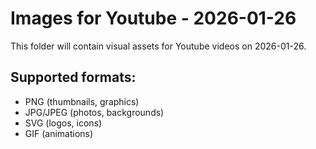 # Images for Youtube - 2026-01-26

This folder will contain visual assets for Youtube videos on 2026-01-26.

## Supported formats:
- PNG (thumbnails, graphics)
- JPG/JPEG (photos, backgrounds)
- SVG (logos, icons)
- GIF (animations)
